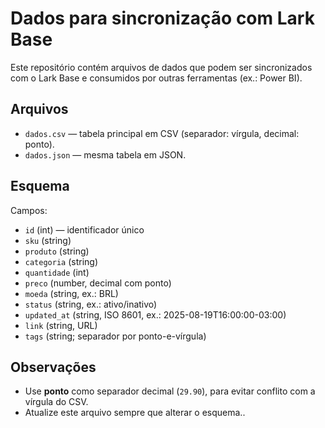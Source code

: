 # Dados para sincronização com Lark Base

Este repositório contém arquivos de dados que podem ser sincronizados com o Lark Base e consumidos por outras ferramentas (ex.: Power BI).

## Arquivos
- `dados.csv` — tabela principal em CSV (separador: vírgula, decimal: ponto).
- `dados.json` — mesma tabela em JSON.

## Esquema
Campos:
- `id` (int) — identificador único
- `sku` (string)
- `produto` (string)
- `categoria` (string)
- `quantidade` (int)
- `preco` (number, decimal com ponto)
- `moeda` (string, ex.: BRL)
- `status` (string, ex.: ativo/inativo)
- `updated_at` (string, ISO 8601, ex.: 2025-08-19T16:00:00-03:00)
- `link` (string, URL)
- `tags` (string; separador por ponto-e-vírgula)

## Observações
- Use **ponto** como separador decimal (`29.90`), para evitar conflito com a vírgula do CSV.
- Atualize este arquivo sempre que alterar o esquema..
